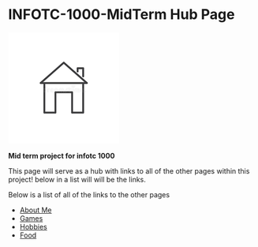 # INFOTC-1000-MidTerm Hub Page
![image](Home.png)

  __Mid term project for infotc 1000__

This page will serve as a hub with links to all of the other pages within this project!
below in a list will will be the links.

Below is a list of all of the links to the other pages

* <a href="https://github.com/Bradin-b/INFOTC-1000-MidTerm/edit/main/AboutMe.MD"> About Me </a>
* <a href="https://github.com/Bradin-b/INFOTC-1000-MidTerm/blob/main/Game.md"> Games </a>
* <a href="https://github.com/Bradin-b/INFOTC-1000-MidTerm/edit/main/Hobbies.md"> Hobbies </a>
* <a href="https://github.com/Bradin-b/INFOTC-1000-MidTerm/blob/main/FavFood.md"> Food </a>
